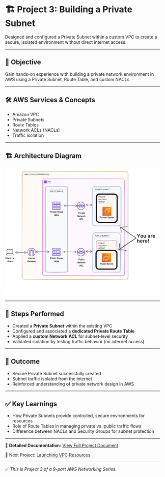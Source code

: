 # 🏗️ Project 3: Building a Private Subnet

Designed and configured a Private Subnet within a custom VPC to create a secure, isolated environment without direct internet access.

---

## 📌 Objective
Gain hands-on experience with building a private network environment in AWS using a Private Subnet, Route Table, and custom NACLs.

---

## 🛠️ AWS Services & Concepts
- Amazon VPC  
- Private Subnets  
- Route Tables  
- Network ACLs (NACLs)  
- Traffic Isolation  

---

## 🏗️ Architecture Diagram
![Architecture Diagram](./03_Architectural_Diagram.png)

---

## 🚀 Steps Performed
- Created a **Private Subnet** within the existing VPC  
- Configured and associated a **dedicated Private Route Table**  
- Applied a **custom Network ACL** for subnet-level security  
- Validated isolation by testing traffic behavior (no internet access)  

---

## 🎯 Outcome
- Secure Private Subnet successfully created  
- Subnet traffic isolated from the internet  
- Reinforced understanding of private network design in AWS  

---

## ✅ Key Learnings
- How Private Subnets provide controlled, secure environments for resources  
- Role of Route Tables in managing private vs. public traffic flows  
- Difference between NACLs and Security Groups for subnet protection  

---

📄 **Detailed Documentation:** [View Full Project Document](./02_Project_Document.pdf)  

🔗 Next Project: [Launching VPC Resources](../04_Launch_VPC_Resources)

---

✅ *This is Project 3 of a 9-part AWS Networking Series.*
